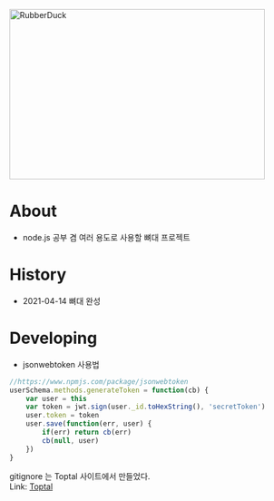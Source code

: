 <img src="/path/to/img.jpg" width="450px" height="300px" title="px(픽셀) 크기 설정" alt="RubberDuck"></img><br/>

# About
- node.js 공부 겸 여러 용도로 사용할 뼈대 프로젝트

# History
- 2021-04-14 뼈대 완성

# Developing
- jsonwebtoken 사용법
```javascript
//https://www.npmjs.com/package/jsonwebtoken
userSchema.methods.generateToken = function(cb) {
    var user = this
    var token = jwt.sign(user._id.toHexString(), 'secretToken')
    user.token = token
    user.save(function(err, user) {
        if(err) return cb(err)
        cb(null, user)
    })
}
```

gitignore 는 Toptal 사이트에서 만들었다.   
Link: [Toptal](https://www.toptal.com/developers/gitignore, "Toptal link")
